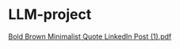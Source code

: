 # LLM-project


[Bold Brown Minimalist Quote LinkedIn Post (1).pdf](https://github.com/user-attachments/files/21452592/Bold.Brown.Minimalist.Quote.LinkedIn.Post.1.pdf)

